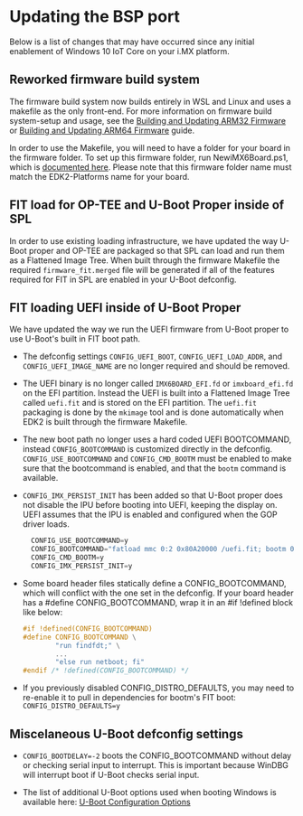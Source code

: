 Updating the BSP port
==========

Below is a list of changes that may have occurred since any initial enablement of Windows 10 IoT Core on your i.MX platform.

## Reworked firmware build system
The firmware build system now builds entirely in WSL and Linux and uses a makefile as the only front-end. For more information on firmware build system-setup and usage, see the [Building and Updating ARM32 Firmware](#build-arm32-firmware) or [Building and Updating ARM64 Firmware](#build-arm64-firmware) guide.

In order to use the Makefile, you will need to have a folder for your board in the firmware folder. To set up this firmware folder, run NewiMX6Board.ps1, which is [documented here](#newboard). Please note that this firmware folder name must match the EDK2-Platforms name for your board.

## FIT load for OP-TEE and U-Boot Proper inside of SPL
In order to use existing loading infrastructure, we have updated the way U-Boot proper and OP-TEE are packaged so that SPL can load and run them as a Flattened Image Tree. When built through the firmware Makefile the required `firmware_fit.merged` file will be generated if all of the features required for FIT in SPL are enabled in your U-Boot defconfig.

## FIT loading UEFI inside of U-Boot Proper
We have updated the way we run the UEFI firmware from U-Boot proper to use U-Boot's built in FIT boot path.
* The defconfig settings `CONFIG_UEFI_BOOT`, `CONFIG_UEFI_LOAD_ADDR`, and `CONFIG_UEFI_IMAGE_NAME` are no longer required and should be removed.
* The UEFI binary is no longer called `IMX6BOARD_EFI.fd` or `imxboard_efi.fd` on the EFI partition. Instead the UEFI is built into a Flattened Image Tree called `uefi.fit` and is stored on the EFI partition. The `uefi.fit` packaging is done by the `mkimage` tool and is done automatically when EDK2 is built through the firmware Makefile.
* The new boot path no longer uses a hard coded UEFI BOOTCOMMAND, instead `CONFIG_BOOTCOMMAND` is customized directly in the defconfig. `CONFIG_USE_BOOTCOMMAND` and `CONFIG_CMD_BOOTM` must be enabled to make sure that the bootcommand is enabled, and that the `bootm` command is available.
* `CONFIG_IMX_PERSIST_INIT` has been added so that U-Boot proper does not disable the IPU before booting into UEFI, keeping the display on. UEFI assumes that the IPU is enabled and configured when the GOP driver loads.
  ```C
    CONFIG_USE_BOOTCOMMAND=y
    CONFIG_BOOTCOMMAND="fatload mmc 0:2 0x80A20000 /uefi.fit; bootm 0x80A20000"
    CONFIG_CMD_BOOTM=y
    CONFIG_IMX_PERSIST_INIT=y
  ```

* Some board header files statically define a CONFIG_BOOTCOMMAND, which will conflict with the one set in the defconfig. If your board header has a #define CONFIG_BOOTCOMMAND, wrap it in an #if !defined block like below:
  ```C
  #if !defined(CONFIG_BOOTCOMMAND)
  #define CONFIG_BOOTCOMMAND \
          "run findfdt;" \
          ...
          "else run netboot; fi"
  #endif /* !defined(CONFIG_BOOTCOMMAND) */
  ```

* If you previously disabled CONFIG_DISTRO_DEFAULTS, you may need to re-enable it to pull in dependencies for bootm's FIT boot: `CONFIG_DISTRO_DEFAULTS=y`

## Miscelaneous U-Boot defconfig settings

* `CONFIG_BOOTDELAY=-2` boots the CONFIG_BOOTCOMMAND without delay or checking serial input to interrupt. This is important because WinDBG will interrupt boot if U-Boot checks serial input.

* The list of additional U-Boot options used when booting Windows is available here: [U-Boot Configuration Options](#uboot-cfg)
